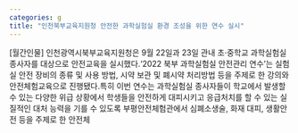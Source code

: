 ```yaml
---
categories: g
title: "인천북부교육지원청 안전한 과학실험실 환경 조성을 위한 연수 실시"
---
```

[월간인물] 인천광역시북부교육지원청은 9월 22일과 23일 관내 초·중학교 과학실험실 종사자를 대상으로 안전교육을 실시했다.‘2022 북부 과학실험실 안전관리 연수’는 실험실 안전 장비의 종류 및 사용 방법, 시약 보관 및 폐시약 처리방법 등을 주제로 한 강의와 안전체험교육으로 진행됐다.특히 이번 연수는 과학실험실 종사자들이 학교에서 발생할 수 있는 다양한 위급 상황에서 학생들을 안전하게 대피시키고 응급처치를 할 수 있는 실질적인 대처 능력을 기를 수 있도록 부평안전체험관에서 심폐소생술, 화재 대피, 생활안전 등을 주제로 한 안전체